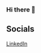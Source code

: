 ### Hi there 👋

## Socials
[LinkedIn](https://www.linkedin.com/in/noah-krchak-690b98193?lipi=urn%3Ali%3Apage%3Ad_flagship3_profile_view_base_contact_details%3BWMm2mWn0Sn68Unp4Uvce3A%3D%3D)
  
<!--
**noah-krchak/noah-krchak** is a ✨ _special_ ✨ repository because its `README.md` (this file) appears on your GitHub profile.

Here are some ideas to get you started:

- 🔭 I’m currently working on ...
- 🌱 I’m currently learning ...
- 👯 I’m looking to collaborate on ...
- 🤔 I’m looking for help with ...
- 💬 Ask me about ...
- 📫 How to reach me: ...
- 😄 Pronouns: ...
- ⚡ Fun fact: ...
-->
